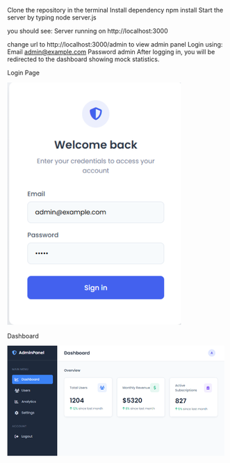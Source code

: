 Clone the repository
in the terminal Install dependency npm install
Start the server by typing node server.js

you should see:
Server running on http://localhost:3000

change url to http://localhost:3000/admin to view admin panel 
Login using:
Email	admin@example.com
Password	admin
After logging in, you will be redirected to the dashboard showing mock statistics.


Login Page

<img src="login.png" width="400" alt="Login Page" />

Dashboard

<img src="dahsboard.png" width="500" alt="Dashboard Page" />
